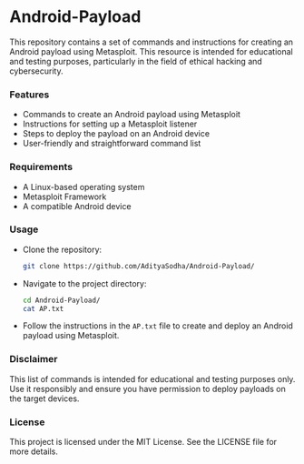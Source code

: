 # Android-Payload
This repository contains a set of commands and instructions for creating an Android payload using Metasploit. This resource is intended for educational and testing purposes, particularly in the field of ethical hacking and cybersecurity.
### Features
* Commands to create an Android payload using Metasploit
* Instructions for setting up a Metasploit listener
* Steps to deploy the payload on an Android device
* User-friendly and straightforward command list
### Requirements
- A Linux-based operating system
- Metasploit Framework
- A compatible Android device
### Usage
* Clone the repository:
  ```bash
  git clone https://github.com/AdityaSodha/Android-Payload/
  ```
* Navigate to the project directory:
  ```bash
  cd Android-Payload/
  cat AP.txt
  ```
* Follow the instructions in the `AP.txt` file to create and deploy an Android payload using Metasploit.
### Disclaimer
This list of commands is intended for educational and testing purposes only. Use it responsibly and ensure you have permission to deploy payloads on the target devices.
### License
This project is licensed under the MIT License. See the LICENSE file for more details.
